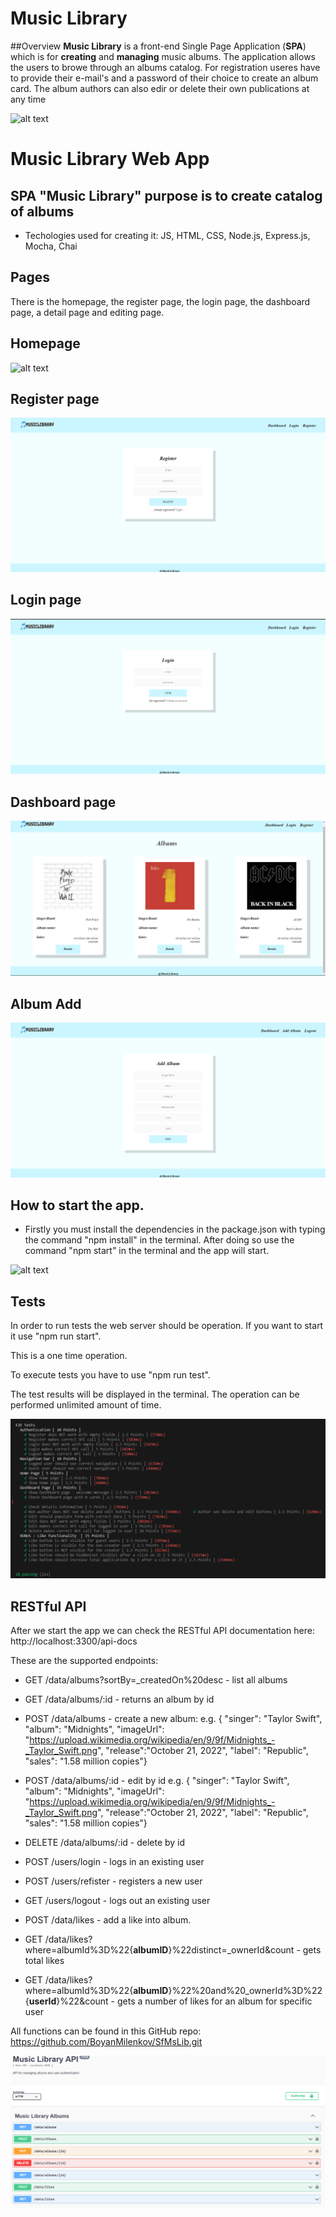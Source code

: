 
# Music Library

##Overview
**Music Library** is a front-end Single Page Application (**SPA**) which is for **creating** and **managing** music albums. The application allows the users to browe through an albums catalog. For registration useres have to provide their e-mail's and a password of their choice to create an album card. The album authors can also edir or delete their own publications at any time

![alt text](ssss.png)

# Music Library Web App

## SPA "Music Library" purpose is to create catalog of albums
- Techologies used for creating it: JS, HTML, CSS, Node.js, Express.js, Mocha, Chai

## Pages
There is the homepage, the register page, the login page, the dashboard page, a detail page and editing page.

## Homepage

![alt text](ssss.png)

## Register page

![alt text](images/register.png)

## Login page

![alt text](images/Screenshot_2024-02-23_113410.png)

## Dashboard page

![alt text](images/dash.png)

## Album Add

![alt text](images/add.png)

## How to start the app.
- Firstly you must install the dependencies in the package.json with typing the command "npm install" in the terminal. After doing so use the command "npm start" in the terminal and the app will start.

![alt text](np.png)

## Tests

In order to run tests the web server should be operation. If you want to start it use "npm run start".

This is a one time operation. 

To execute tests you have to use "npm run test".

The test results will be displayed in the terminal. The operation can be performed unlimited amount of time.

![alt text](images/tests.png)

## RESTful API

After we start the app we can check the RESTful API documentation here: http://localhost:3300/api-docs

These are the supported endpoints:

- GET /data/albums?sortBy=_createdOn%20desc - list all albums

- GET /data/albums/:id - returns an album by id 

- POST /data/albums - create a new album: e.g. { "singer": "Taylor Swift", "album": "Midnights", "imageUrl": "https://upload.wikimedia.org/wikipedia/en/9/9f/Midnights_-_Taylor_Swift.png", "release":"October 21, 2022", "label": "Republic", "sales": "1.58 million copies"}

- POST /data/albums/:id - edit by id e.g. { "singer": "Taylor Swift", "album": "Midnights", "imageUrl": "https://upload.wikimedia.org/wikipedia/en/9/9f/Midnights_-_Taylor_Swift.png", "release":"October 21, 2022", "label": "Republic", "sales": "1.58 million copies"}

- DELETE /data/albums/:id - delete by id

- POST /users/login - logs in an existing user

- POST /users/refister - registers a new user

- GET /users/logout - logs out an existing user

- POST /data/likes - add a like into album.

- GET /data/likes?where=albumId%3D%22{**albumID**}%22distinct=_ownerId&count - gets total likes

- GET /data/likes?where=albumId%3D%22{**albumID**}%22%20and%20_ownerId%3D%22{**userId**}%22&count - gets a number of likes for an album for specific user

All functions can be found in this GitHub repo: 
https://github.com/BoyanMilenkov/SfMsLib.git

![alt text](images/apipic1.png)